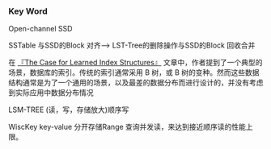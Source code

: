 ### Key Word

Open-channel SSD

SSTable 与SSD的Block 对齐—>  LST-Tree的删除操作与SSD的Block 回收合并



在 [『The Case for Learned Index Structures』](https://link.zhihu.com/?target=https%3A//arxiv.org/pdf/1712.01208.pdf) 文章中，作者提到了一个典型的场景，数据库的索引。传统的索引通常采用 B 树，或 B 树的变种。然而这些数据结构通常是为了一个通用的场景，以及最差的数据分布而进行设计的，并没有考虑到实际应用中数据分布情况





LSM-TREE  (读，写，存储放大)顺序写

WiscKey  key-value 分开存储Range 查询并发读，来达到接近顺序读的性能上限。

